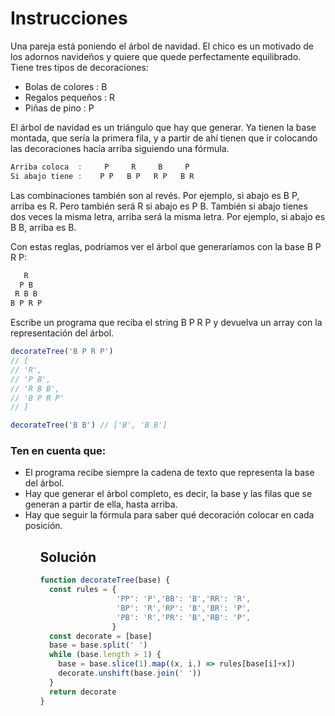 # Instrucciones
<p>
Una pareja está poniendo el árbol de navidad. El chico es un motivado de los adornos navideños y quiere que quede perfectamente equilibrado. Tiene tres tipos de decoraciones:
</p>
<ul>
 <li>Bolas de colores : B</li>
 <li>Regalos pequeños : R</li>
 <li>Piñas de pino : P</li>
</ul>
</p>
El árbol de navidad es un triángulo que hay que generar. Ya tienen la base montada, que sería la primera fila, y a partir de ahí tienen que ir colocando las decoraciones hacía arriba siguiendo una fórmula.
</p>

```js
Arriba coloca  :     P     R     B     P
Si abajo tiene :    P P   B P   R P   B R
```
<p>
Las combinaciones también son al revés. Por ejemplo, si abajo es B P, arriba es R. Pero también será R si abajo es P B. También si abajo tienes dos veces la misma letra, arriba será la misma letra. Por ejemplo, si abajo es B B, arriba es B.

Con estas reglas, podríamos ver el árbol que generaríamos con la base B P R P:
</p>

```js
   R
  P B
 R B B
B P R P
```

<p>Escribe un programa que reciba el string B P R P y devuelva un array con la representación del árbol.</p>

```js
decorateTree('B P R P')
// [
// 'R',
// 'P B',
// 'R B B',
// 'B P R P'
// ]

decorateTree('B B') // ['B', 'B B']
```

<h3>Ten en cuenta que:</h3>
<ul>
  <li>El programa recibe siempre la cadena de texto que representa la base del árbol.</li>
  <li>Hay que generar el árbol completo, es decir, la base y las filas que se generan a partir de ella, hasta arriba.</li>
  <li>Hay que seguir la fórmula para saber qué decoración colocar en cada posición.</li>
<ul>

<h2>Solución</h2>  
  
```js
function decorateTree(base) {
  const rules = {
                 'PP': 'P','BB': 'B','RR': 'R',
                 'BP': 'R','RP': 'B','BR': 'P',
                 'PB': 'R','PR': 'B','RB': 'P',
                }
  const decorate = [base]
  base = base.split(' ')
  while (base.length > 1) {
    base = base.slice(1).map((x, i,) => rules[base[i]+x])
    decorate.unshift(base.join(' '))
  }
  return decorate
}
```

